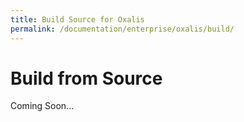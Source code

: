 ```yaml
---
title: Build Source for Oxalis
permalink: /documentation/enterprise/oxalis/build/
---
```


# Build from Source

Coming Soon...
